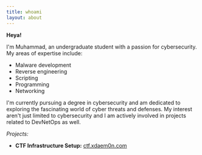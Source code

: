 ```yaml
---
title: whoami
layout: about
---
```


**Heya!**

I'm Muhammad, an undergraduate student with a passion for cybersecurity. My areas of expertise include:
- Malware development
- Reverse engineering
- Scripting
- Programming
- Networking

I'm currently pursuing a degree in cybersecurity and am dedicated to exploring the fascinating world of cyber threats and defenses. My interest aren't just limited to cybersecurity and I am actively involved in projects related to DevNetOps as well.

*Projects:*

- **CTF Infrastructure Setup:** [ctf.xdaem0n.com](https://ctf.xdaem0n.com)